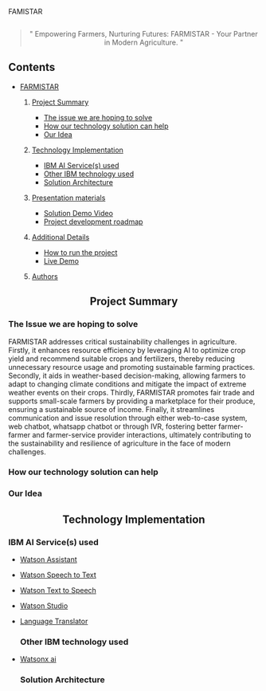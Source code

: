 <a name="project-name"> FAMISTAR </a>
<div align="center">
  <img src="">
</div>
<div align="center">
  
  >" Empowering Farmers, Nurturing Futures: FARMISTAR - Your Partner in Modern Agriculture. "
  
</div>

## Contents 
- [FARMISTAR](#project-name)
  01. [Project Summary](#Project-summary)
      - [The issue we are hoping to solve](#issue-we-are-solving)
      - [How our technology solution can help](#technology-Solution)
      - [Our Idea](#our-idea)
  
  02. [Technology Implementation](#technology-implementation)
      - [IBM AI Service(s) used](#ibm-ai-service)
      - [Other IBM technology used](#other-ibm-tech)
      - [Solution Architecture](#solution-architecture)
     
  03. [Presentation materials](#presentation-materials)
      - [Solution Demo Video](#solution-demo-video)
      - [Project development roadmap](#project-development-roadmap)
     
  04. [Additional Details](#presentation-materials)
      - [How to run the project](#run-the-project)
      - [Live Demo](#Live-Demo)
            
  05. [Authors](#Authors)     

<h2 align="center"> Project Summary <a name="Project-summary"></a> </h2>
  
### The Issue we are hoping to solve <a name="issue-we-are-solving"></a>

FARMISTAR addresses critical sustainability challenges in agriculture. Firstly, it enhances resource efficiency by leveraging AI to optimize crop yield and recommend suitable crops and fertilizers, thereby reducing unnecessary resource usage and promoting sustainable farming practices. Secondly, it aids in weather-based decision-making, allowing farmers to adapt to changing climate conditions and mitigate the impact of extreme weather events on their crops. Thirdly, FARMISTAR promotes fair trade and supports small-scale farmers by providing a marketplace for their produce, ensuring a sustainable source of income. Finally, it streamlines communication and issue resolution through either web-to-case system, web chatbot, whatsapp chatbot or through IVR, fostering better farmer-farmer and farmer-service provider interactions, ultimately contributing to the sustainability and resilience of agriculture in the face of modern challenges.


  ### How our technology solution can help <a name="technology-Solution"></a>

  ### Our Idea <a name="our-idea"></a>

  <h2 align="center"> Technology Implementation <a name="technology-implementation"></a> </h2>
  
  ### IBM AI Service(s) used <a name="ibm-ai-service"></a>

- [Watson Assistant](https://cloud.ibm.com/catalog/services/watson-assistant)
- [Watson Speech to Text](https://cloud.ibm.com/catalog/services/speech-to-text)
- [Watson Text to Speech](https://cloud.ibm.com/catalog/services/text-to-speech)
- [Watson Studio](https://cloud.ibm.com/catalog/services/watson-studio)
- [Language Translator](https://cloud.ibm.com/catalog/services/language-translator)

  ### Other IBM technology used <a name="other-ibm-tech"></a>

- [Watsonx ai](https://cloud.ibm.com/watsonx/overview)

  ### Solution Architecture <a name="solution-architecture"></a>
